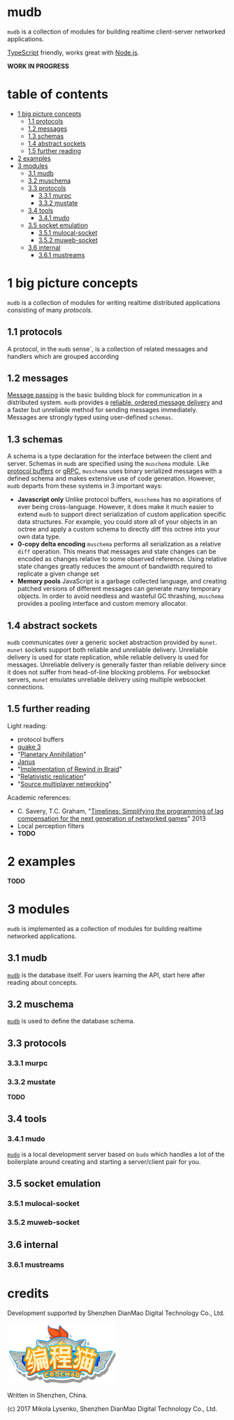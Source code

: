 mudb
=====
`mudb` is a collection of modules for building realtime client-server networked applications.

[TypeScript](https://www.typescriptlang.org/) friendly, works great with [Node.js](https://nodejs.org).

**WORK IN PROGRESS**

# table of contents

   * [1 big picture concepts](#section_1)
      * [1.1 protocols](#section_1.1)
      * [1.2 messages](#section_1.2)
      * [1.3 schemas](#section_1.3)
      * [1.4 abstract sockets](#section_1.4)
      * [1.5 further reading](#section_1.5)
   * [2 examples](#section_2)
   * [3 modules](#section_3)
      * [3.1 mudb](#section_3.1)
      * [3.2 muschema](#section_3.2)
      * [3.3 protocols](#section_3.3)
         * [3.3.1 murpc](#section_3.3.1)
         * [3.3.2 mustate](#section_3.3.2)
      * [3.4 tools](#section_3.4)
         * [3.4.1 mudo](#section_3.4.1)
      * [3.5 socket emulation](#section_3.5)
         * [3.5.1 mulocal-socket](#section_3.5.1)
         * [3.5.2 muweb-socket](#section_3.5.2)
      * [3.6 internal](#section_3.6)
         * [3.6.1 mustreams](#section_3.6.1)

# <a name="section_1"></a> 1 big picture concepts
`mudb` is a collection of modules for writing realtime distributed applications consisting of many *protocols*.

## <a name="section_1.1"></a> 1.1 protocols
A protocol, in the `mudb` sense`, is a collection of related messages and handlers which are grouped according

## <a name="section_1.2"></a> 1.2 messages
[Message passing](FIXME) is the basic building block for communication in a distributed system.  `mudb` provides a [reliable, ordered message delivery](FIXME) and a faster but unreliable method for sending messages immediately.  Messages are strongly typed using user-defined `schemas`.

## <a name="section_1.3"></a> 1.3 schemas
A schema is a type declaration for the interface between the client and server. Schemas in `mudb` are specified using the `muschema` module.  Like [protocol buffers](https://developers.google.com/protocol-buffers/docs/overview) or [gRPC](https://grpc.io/docs/guides), `muschema` uses binary serialized messages with a defined schema and makes extensive use of code generation. However, `mudb` departs from these systems in 3 important ways:

* **Javascript only** Unlike protocol buffers, `muschema` has no aspirations of ever being cross-language.  However, it does make it much easier to extend `mudb` to support direct serialization of custom application specific data structures.  For example, you could store all of your objects in an octree and apply a custom schema to directly diff this octree into your own data type.
* **0-copy delta encoding** `muschema` performs all serialization as a relative `diff` operation.  This means that messages and state changes can be encoded as changes relative to some observed reference.  Using relative state changes greatly reduces the amount of bandwidth required to replicate a given change set
* **Memory pools** JavaScript is a garbage collected language, and creating patched versions of different messages can generate many temporary objects.  In order to avoid needless and wasteful GC thrashing, `muschema` provides a pooling interface and custom memory allocator.

## <a name="section_1.4"></a> 1.4 abstract sockets
`mudb` communicates over a generic socket abstraction provided by `munet`.  `munet` sockets support both reliable and unreliable delivery.  Unreliable delivery is used for state replication, while reliable delivery is used for messages.  Unreliable delivery is generally faster than reliable delivery since it does not suffer from head-of-line blocking problems.  For websocket servers, `munet` emulates unreliable delivery using multiple websocket connections.

## <a name="section_1.5"></a> 1.5 further reading
Light reading:

* protocol buffers
* [quake 3](http://fabiensanglard.net/quake3/network.php)
* "[Planetary Annihilation](https://blog.forrestthewoods.com/the-tech-of-planetary-annihilation-chronocam-292e3d6b169a)"
* [Janus](http://equis.cs.queensu.ca/wiki/index.php/Janus)
* "[Implementation of Rewind in Braid](https://www.youtube.com/watch?v=8dinUbg2h70)"
* "[Relativistic replication](https://mikolalysenko.github.io/nodeconfeu2014-slides/index.html#/)"
* "[Source multiplayer networking](https://developer.valvesoftware.com/wiki/Source_Multiplayer_Networking)"

Academic references:

* C. Savery, T.C. Graham, "[Timelines: Simplifying the programming of lag compensation for the next generation of networked games](https://link.springer.com/article/10.1007/s00530-012-0271-3)" 2013
* Local perception filters
* **TODO**

# <a name="section_2"></a> 2 examples

**TODO**

# <a name="section_3"></a> 3 modules
`mudb` is implemented as a collection of modules for building realtime networked applications.

## <a name="section_3.1"></a> 3.1 mudb
[`mudb`](https://github.com/mikolalysenko/mudb/tree/master/mudb) is the database itself.  For users learning the API, start here after reading about concepts.

## <a name="section_3.2"></a> 3.2 muschema
[`mudb`](https://github.com/mikolalysenko/mudb/tree/master/mudb) is used to define the database schema.

## <a name="section_3.3"></a> 3.3 protocols

### <a name="section_3.3.1"></a> 3.3.1 murpc

### <a name="section_3.3.2"></a> 3.3.2 mustate

**TODO**

## <a name="section_3.4"></a> 3.4 tools

### <a name="section_3.4.1"></a> 3.4.1 mudo
[`mudo`](https://github.com/mikolalysenko/mudb/tree/master/mudo) is a local development server based on `budo` which handles a lot of the boilerplate around creating and starting a server/client pair for you.

## <a name="section_3.5"></a> 3.5 socket emulation

### <a name="section_3.5.1"></a> 3.5.1 mulocal-socket

### <a name="section_3.5.2"></a> 3.5.2 muweb-socket

## <a name="section_3.6"></a> 3.6 internal

### <a name="section_3.6.1"></a> 3.6.1 mustreams

# credits
Development supported by Shenzhen DianMao Digital Technology Co., Ltd.

<img src="img/logo.png" />

Written in Shenzhen, China.

(c) 2017 Mikola Lysenko, Shenzhen DianMao Digital Technology Co., Ltd.


